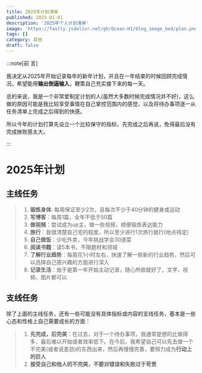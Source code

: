 ```yaml
---
title: 2025年计划清单
published: 2025-01-01
description: '2025年个人计划清单'
image: 'https://fastly.jsdelivr.net/gh/Ocean-H1/blog_image_bed/plan.png'
tags: []
category: 其他
draft: false 
---
```


:::note[前 言]

我决定从2025年开始记录每年的新年计划，并且在一年结束的时候回顾完成情况。希望能用**输出倒逼输入**，鞭策自己充实接下来的每一天。

总的来说，我是一个非常爱制定计划的人(虽然大多数时候完成情况并不好)，这么做的原因可能是我比较享受事情在自己掌控范围内的感觉，以及将待办事项逐一从任务清单上完成之后得到的快感。

所以今年的计划打算先设立一个比较保守的指标，先完成之后再说，免得最后没有完成挫败感太大。

:::



# 2025年计划

## 主线任务

> 1. **锻炼身体**: 每周保证至少2次，且每次不少于40分钟的健身或运动
> 2. **写博客**：每周1篇，全年不低于50篇
> 3. **做视频**：尝试成为up主，做一些视频，顺便锻炼表达能力
> 4. **旅行**：我很清楚自己宅的程度，所以至少进行1次旅行就行(地点待定)
> 5. **自己做饭**：少吃外卖，今年挑战学会30道菜
> 6. **阅读书籍**：读5本书，不限题材和领域
> 7. **了解行业趋势**：每周花1小时左右，快速了解一些新的行业趋势，然后可以选择自己感兴趣的方面进行深入
> 8. **记录生活**：由于是第一年开始主动记录，随心所欲就好了，文字、视频、图片都可以

## 支线任务

除了上面的主线任务，还有一些可能没有具体指标或内容的支线任务，基本是一些心态和性格上自己需要成长的方面：

> 1. **先完成，后完美**：在过去，对于一个待办事项，我通常是想的比做得多，最后难以开始或者效率低下。在今后，我希望自己可以先去做一个不完美(或者说差劲)的东西出来，然后再慢慢完善，要努力成为**行动上的巨人**
> 2. **接受自己和他人的不完美，不要对错误和失败过于苛责**
